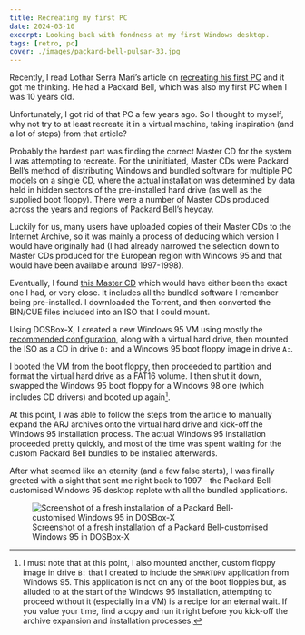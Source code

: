 ```yaml
---
title: Recreating my first PC
date: 2024-03-10
excerpt: Looking back with fondness at my first Windows desktop.
tags: [retro, pc]
cover: ./images/packard-bell-pulsar-33.jpg
---
```


Recently, I read Lothar Serra Mari’s article on [recreating his first PC](https://fabulous.systems/posts/2022/12/virtual-archaeology-recreating-my-first-computer/) and it got me thinking. He had a Packard Bell, which was also my first PC when I was 10 years old.

Unfortunately, I got rid of that PC a few years ago. So I thought to myself, why not try to at least recreate it in a virtual machine, taking inspiration (and a lot of steps) from that article?

Probably the hardest part was finding the correct Master CD for the system I was attempting to recreate. For the uninitiated, Master CDs were Packard Bell’s method of distributing Windows and bundled software for multiple PC models on a single CD, where the actual installation was determined by data held in hidden sectors of the pre-installed hard drive (as well as the supplied boot floppy). There were a number of Master CDs produced across the years and regions of Packard Bell’s heyday.

Luckily for us, many users have uploaded copies of their Master CDs to the Internet Archive, so it was mainly a process of deducing which version I would have originally had (I had already narrowed the selection down to Master CDs produced for the European region with Windows 95 and that would have been available around 1997-1998).

Eventually, I found [this Master CD](https://archive.org/details/packard-bell-master-cd) which would have either been the exact one I had, or very close. It includes all the bundled software I remember being pre-installed. I downloaded the Torrent, and then converted the BIN/CUE files included into an ISO that I could mount.

Using DOSBox-X, I created a new Windows 95 VM using mostly the [recommended configuration](https://dosbox-x.com/wiki/Guide%3AInstalling-Windows-95), along with a virtual hard drive, then mounted the ISO as a CD in drive `D:` and a Windows 95 boot floppy image in drive `A:`.

I booted the VM from the boot floppy, then proceeded to partition and format the virtual hard drive as a FAT16 volume. I then shut it down, swapped the Windows 95 boot floppy for a Windows 98 one (which includes CD drivers) and booted up again[^1].

At this point, I was able to follow the steps from the article to manually expand the ARJ archives onto the virtual hard drive and kick-off the Windows 95 installation process. The actual Windows 95 installation proceeded pretty quickly, and most of the time was spent waiting for the custom Packard Bell bundles to be installed afterwards.

After what seemed like an eternity (and a few false starts), I was finally greeted with a sight that sent me right back to 1997 - the Packard Bell-customised Windows 95 desktop replete with all the bundled applications.

<figure>
  <img src="/images/blog/packard-bell-windows-95-in-dosbox-x.png" alt="Screenshot of a fresh installation of a Packard Bell-customised Windows 95 in DOSBox-X">
  <figcaption>Screenshot of a fresh installation of a Packard Bell-customised Windows 95 in DOSBox-X</figcaption>
</figure>

[^1]: I must note that at this point, I also mounted another, custom floppy image in drive `B:` that I created to include the `SMARTDRV` application from Windows 95. This application is not on any of the boot floppies but, as alluded to at the start of the Windows 95 installation, attempting to proceed without it (especially in a VM) is a recipe for an eternal wait. If you value your time, find a copy and run it right before you kick-off the archive expansion and installation processes.
